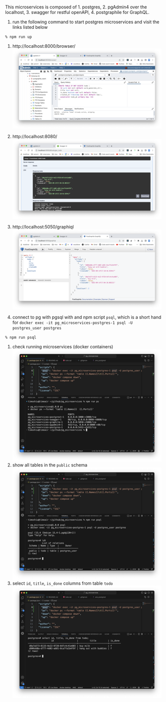# 
This microservices is composed of 1. postgres, 2. pgAdmin4 over the localhost, 3. swagger for restful openAPI, 4. postgraphile for GraphQL.

1. run the following command to start postgres microservices and visit the links listed below
```
% npm run up
```
   1. http://localhost:8000/browser/
     ![pg admin4](./docs/pg_micros_pgadmin4.png)
   1. http://localhost:8080/
      ![pg swagger](./docs/pg_micros_swagger.png)
   1. http://localhost:5050/graphiql
      ![pg graphql](./docs/pg_micros_graphql.png)

1. connect to pg with pgsql with and npm script `psql`, which is a short hand for `docker exec -it pg_microservices-postgres-1 psql -U postgres_user postgres`
```
% npm run psql
```
   1. check running microservices (docker containers)
      ![check docker containers](./docs/pg_micros_docker_ps.png)
   1. show all tables in the `public` schema
      ![show all public tables](./docs/pg_micros_psql_list_tables.png)
   1. select `id`, `title`, `is_done` columns from table `todo`
      ![select columns from todo table](./docs/pg_micros_psql_select_todo.png)
